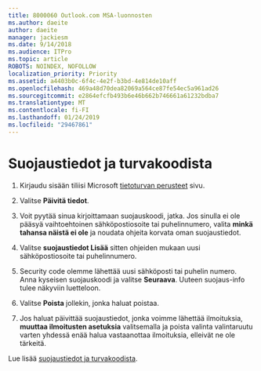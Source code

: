 ```yaml
---
title: 8000060 Outlook.com MSA-luonnosten
ms.author: daeite
author: daeite
manager: jackiesm
ms.date: 9/14/2018
ms.audience: ITPro
ms.topic: article
ROBOTS: NOINDEX, NOFOLLOW
localization_priority: Priority
ms.assetid: a4403b0c-6f4c-4e2f-b3bd-4e814de10aff
ms.openlocfilehash: 469a48d70dea82069a564ce87fe54ec5a961ad26
ms.sourcegitcommit: e2864efcfb493b6e46b662b746661a61232bdba7
ms.translationtype: MT
ms.contentlocale: fi-FI
ms.lasthandoff: 01/24/2019
ms.locfileid: "29467861"
---
```

# <a name="security-info-and-security-codes"></a>Suojaustiedot ja turvakoodista

1. Kirjaudu sisään tiliisi Microsoft [tietoturvan perusteet](https://account.microsoft.com/security) sivu. 
    
2. Valitse **Päivitä tiedot**. 
    
3. Voit pyytää sinua kirjoittamaan suojauskoodi, jatka. Jos sinulla ei ole pääsyä vaihtoehtoinen sähköpostiosoite tai puhelinnumero, valita **minkä tahansa näistä ei ole** ja noudata ohjeita korvata oman suojaustiedot. 
    
4. Valitse **suojaustiedot Lisää** sitten ohjeiden mukaan uusi sähköpostiosoite tai puhelinnumero. 
    
5. Security code olemme lähettää uusi sähköposti tai puhelin numero. Anna kyseisen suojauskoodi ja valitse **Seuraava**. Uuteen suojaus-info tulee näkyviin luetteloon. 
    
6. Valitse **Poista** jollekin, jonka haluat poistaa. 
    
7. Jos haluat päivittää suojaustiedot, jonka voimme lähettää ilmoituksia, **muuttaa ilmoitusten asetuksia** valitsemalla ja poista valinta valintaruutu varten yhdessä enää halua vastaanottaa ilmoituksia, elleivät ne ole tärkeitä. 
    
Lue lisää [suojaustiedot ja turvakoodista](https://support.microsoft.com/help/12428/).
  

